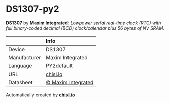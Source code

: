 # DS1307-py2

**DS1307** by **Maxim Integrated**: *Lowpower serial real-time clock (RTC) with full binary-coded decimal (BCD) clock/calendar plus 56 bytes of NV SRAM.*

|              | Info                         |
|:-------------|:-----------------------------|
| Device       | DS1307                        |
| Manufacturer | Maxim Integrated |
| Language     | PY2default |
| URL          | [chisl.io](https://chisl.io/v/DS1307?t=py2&r=default) |
| Datasheet    | [&copy; Maxim Integrated](https://datasheets.maximintegrated.com/en/ds/DS1307.pdf) |

Automatically created by **[chisl.io](https://chisl.io)**
